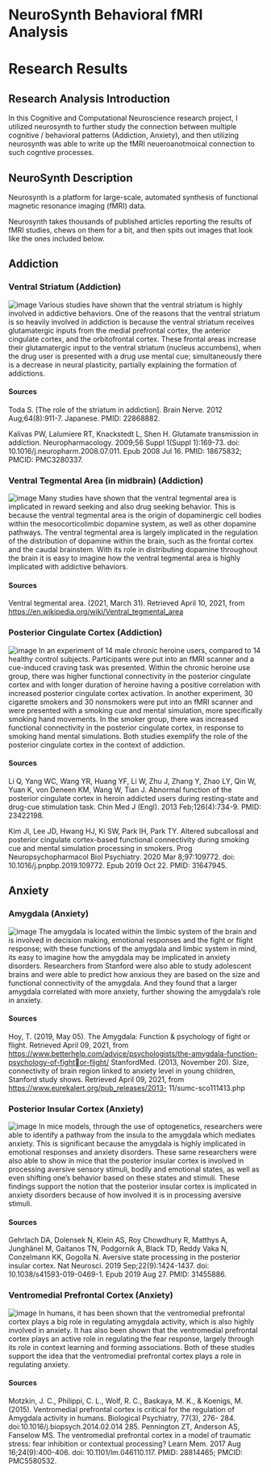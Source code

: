 # NeuroSynth Behavioral fMRI Analysis
# Research Results

## Research Analysis Introduction
In this Cognitive and Computational Neuroscience research project, I utilized neurosynth to further study the connection between multiple cognitive / behavioral  patterns (Addiction, Anxiety), 
and then utilizing neurosynth was able to write up the fMRI neueroanotmoical connection to such cogntive processes.

## NeuroSynth Description
Neurosynth is a platform for large-scale, automated synthesis of functional magnetic resonance imaging (fMRI) data.

Neurosynth takes thousands of published articles reporting the results of fMRI studies, chews on them for a bit, and then spits out images that look like the ones included below.

## Addiction

### Ventral Striatum (Addiction)
![image](https://github.com/petermartens98/NeuroSynth-Analysis-/assets/87671757/aaf87c93-cc9f-46fa-ab51-8e1592840a0f)
Various studies have shown that the ventral striatum is highly involved in addictive behaviors. One of the
reasons that the ventral striatum is so heavily involved in addiction is because the ventral striatum receives
glutamatergic inputs from the medial prefrontal cortex, the anterior cingulate cortex, and the orbitofrontal 
cortex. These frontal areas increase their glutamatergic input to the ventral striatum (nucleus accumbens), 
when the drug user is presented with a drug use mental cue; simultaneously there is a decrease in neural 
plasticity, partially explaining the formation of addictions.
#### Sources
Toda S. [The role of the striatum in addiction]. Brain Nerve. 2012 Aug;64(8):911-7. Japanese. PMID: 22868882.

Kalivas PW, Lalumiere RT, Knackstedt L, Shen H. Glutamate transmission in addiction. Neuropharmacology. 
2009;56 Suppl 1(Suppl 1):169-73. doi: 10.1016/j.neuropharm.2008.07.011. Epub 2008 Jul 16. PMID: 
18675832; PMCID: PMC3280337.

### Ventral Tegmental Area (in midbrain) (Addiction)
![image](https://github.com/petermartens98/NeuroSynth-Analysis-/assets/87671757/81c010ed-4a9d-4cdc-a995-bbe341afa87a)
Many studies have shown that the ventral tegmental area is implicated in reward seeking and also drug
seeking behavior. This is because the ventral tegmental area is the origin of dopaminergic cell bodies within 
the mesocorticolimbic dopamine system, as well as other dopamine pathways. The ventral tegmental area is 
largely implicated in the regulation of the distribution of dopamine within the brain, such as the frontal cortex 
and the caudal brainstem. With its role in distributing dopamine throughout the brain it is easy to imagine 
how the ventral tegmental area is highly implicated with addictive behaviors. 
#### Sources
Ventral tegmental area. (2021, March 31). Retrieved April 10, 2021, from 
https://en.wikipedia.org/wiki/Ventral_tegmental_area

### Posterior Cingulate Cortex (Addiction)
![image](https://github.com/petermartens98/NeuroSynth-Analysis-/assets/87671757/bf7e3250-b12b-4b4d-a514-862cb7e203e3)
In an experiment of 14 male chronic heroine users, compared to 14 healthy control subjects. Participants were 
put into an fMRI scanner and a cue-induced craving task was presented. Within the chronic heroine use group, 
there was higher functional connectivity in the posterior cingulate cortex and with longer duration of heroine 
having a positive correlation with increased posterior cingulate cortex activation. In another experiment, 30 
cigarette smokers and 30 nonsmokers were put into an fMRI scanner and were presented with a smoking cue
and mental simulation, more specifically smoking hand movements. In the smoker group, there was increased 
functional connectivity in the posterior cingulate cortex, in response to smoking hand mental simulations.
Both studies exemplify the role of the posterior cingulate cortex in the context of addiction.
#### Sources
Li Q, Yang WC, Wang YR, Huang YF, Li W, Zhu J, Zhang Y, Zhao LY, Qin W, Yuan K, von Deneen KM, Wang W, 
Tian J. Abnormal function of the posterior cingulate cortex in heroin addicted users during resting-state 
and drug-cue stimulation task. Chin Med J (Engl). 2013 Feb;126(4):734-9. PMID: 23422198.

Kim JI, Lee JD, Hwang HJ, Ki SW, Park IH, Park TY. Altered subcallosal and posterior cingulate cortex-based 
functional connectivity during smoking cue and mental simulation processing in smokers. Prog 
Neuropsychopharmacol Biol Psychiatry. 2020 Mar 8;97:109772. doi: 10.1016/j.pnpbp.2019.109772. 
Epub 2019 Oct 22. PMID: 31647945.

## Anxiety 
### Amygdala (Anxiety)
![image](https://github.com/petermartens98/NeuroSynth-Analysis-/assets/87671757/a22c45be-8d6d-46ab-a882-8ff57b0d14b5)
The amygdala is located within the limbic system of the brain and is involved in decision making, emotional 
responses and the fight or flight response; with these functions of the amygdala and limbic system in mind, its 
easy to imagine how the amygdala may be implicated in anxiety disorders. Researchers from Stanford were 
also able to study adolescent brains and were able to predict how anxious they are based on the size and 
functional connectivity of the amygdala. And they found that a larger amygdala correlated with more anxiety, 
further showing the amygdala’s role in anxiety. 
#### Sources
Hoy, T. (2019, May 05). The Amygdala: Function &amp; psychology of fight or flight. Retrieved April 09, 2021, 
from https://www.betterhelp.com/advice/psychologists/the-amygdala-function-psychology-of-fightor-flight/
StanfordMed. (2013, November 20). Size, connectivity of brain region linked to anxiety level in young children, 
Stanford study shows. Retrieved April 09, 2021, from https://www.eurekalert.org/pub_releases/2013-
11/sumc-sco111413.php

### Posterior Insular Cortex (Anxiety)
![image](https://github.com/petermartens98/NeuroSynth-Analysis-/assets/87671757/843d6d79-0ec9-4446-bc0d-091b70e0bc64)
In mice models, through the use of optogenetics, researchers were able to identify a pathway from the insula 
to the amygdala which mediates anxiety. This is significant because the amygdala is highly implicated in 
emotional responses and anxiety disorders. These same researchers were also able to show in mice that the 
posterior insular cortex is involved in processing aversive sensory stimuli, bodily and emotional states, as well 
as even shifting one’s behavior based on these states and stimuli. These findings support the notion that the 
posterior insular cortex is implicated in anxiety disorders because of how involved it is in processing aversive 
stimuli.
#### Sources
Gehrlach DA, Dolensek N, Klein AS, Roy Chowdhury R, Matthys A, Junghänel M, Gaitanos TN, Podgornik A, 
Black TD, Reddy Vaka N, Conzelmann KK, Gogolla N. Aversive state processing in the posterior insular 
cortex. Nat Neurosci. 2019 Sep;22(9):1424-1437. doi: 10.1038/s41593-019-0469-1. Epub 2019 Aug 27. 
PMID: 31455886.

### Ventromedial Prefrontal Cortex (Anxiety)
![image](https://github.com/petermartens98/NeuroSynth-Analysis-/assets/87671757/dcd10aa3-8406-41b6-8953-ab672e6402e2)
In humans, it has been shown that the ventromedial prefrontal cortex plays a big role in regulating amygdala 
activity, which is also highly involved in anxiety. It has also been shown that the ventromedial prefrontal 
cortex plays an active role in regulating the fear response, largely through its role in context learning and 
forming associations. Both of these studies support the idea that the ventromedial prefrontal cortex plays a 
role in regulating anxiety. 
#### Sources
Motzkin, J. C., Philippi, C. L., Wolf, R. C., Baskaya, M. K., &amp; Koenigs, M. (2015). Ventromedial prefrontal 
cortex is critical for the regulation of Amygdala activity in humans. Biological Psychiatry, 77(3), 276-
284. doi:10.1016/j.biopsych.2014.02.014
285. 
Pennington ZT, Anderson AS, Fanselow MS. The ventromedial prefrontal cortex in a model of traumatic stress: 
fear inhibition or contextual processing? Learn Mem. 2017 Aug 16;24(9):400-406. doi: 
10.1101/lm.046110.117. PMID: 28814465; PMCID: PMC5580532.
